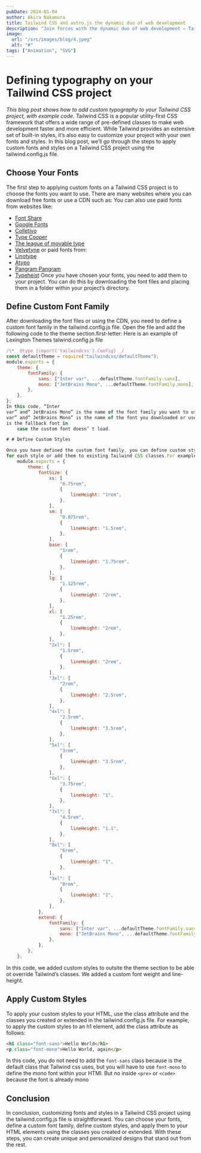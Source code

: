 ```yaml
---
pubDate: 2024-01-04
author: Akira Nakamura
title: Tailwind CSS and astro.js the dynamic duo of web development
description: "Join forces with the dynamic duo of web development – Tailwind CSS and astro.js. They're like Batman and Robin, but for your coding adventures. No capes required"
image:
  url: "/src/images/blog/4.jpeg"
  alt: "#"
tags: ["Animation", "SVG"]
---
```


# Defining typography on your Tailwind CSS project

_This blog post shows how to add custom typography to your Tailwind CSS project, with example code._
Tailwind CSS is a popular utility-first CSS framework that offers a wide range of pre-defined classes to make web development faster and more efficient. While Tailwind provides an extensive set of built-in styles, it’s also easy to customize your project with your own fonts and styles. In this blog post, we’ll go through the steps to apply custom fonts and styles on a Tailwind CSS project using the tailwind.config.js file.

## Choose Your Fonts

The first step to applying custom fonts on a Tailwind CSS project is to choose the fonts you want to use. There are many websites where you can download free fonts or use a CDN such as: You can also use paid fonts from websites like:

- [Font Share](https://www.fontshare.com/)
- [Google Fonts](https://fonts.google.com/)
- [Colletivo](https://www.collletttivo.it/)
- [Type Cooper](https://coopertype.org/)
- [The league of movable type](https://www.theleagueofmoveabletype.com/)
- [Velvetyne](https://velvetyne.fr/)
  or paid fonts from:
- [Linotype](https://www.linotype.com)
- [Atypo](https://www.atipofoundry.com/)
- [Pangram Pangram](https://pangrampangram.com/)
- [Typeheist](https://typeheist.co/) Once you have chosen your fonts, you need to add them to your project. You can do this by downloading the font files and placing them in a folder within your project’s directory.

## Define Custom Font Family

After downloading the font files or using the CDN, you need to define a custom font family in the tailwind.config.js file. Open the file and add the following code to the theme section.first-letter: Here is an example of Lexington Themes talwind.config.js file
```js
/\*_ @type {import('tailwindcss').Config} _/
const defaultTheme = require("tailwindcss/defaultTheme");
module.exports = {
    theme: {
        fontFamily: {
            sans: ["Inter var", ...defaultTheme.fontFamily.sans],
            mono: ["JetBrains Mono", ...defaultTheme.fontFamily.mono],
        },
    },
};
In this code, “Inter
var” and“ JetBrains Mono” is the name of the font family you want to use, “Inter
var” and“ JetBrains Mono” is the name of the font you downloaded or used the CDN, and `defaultTheme.fontFamily`
is the fallback font in
    case the custom font doesn’ t load.

# # Define Custom Styles

Once you have defined the custom font family, you can define custom styles that use it.You can create a class
for each style or add them to existing Tailwind CSS classes.For example, you can add custom styles to the h1 class as follows:
    module.exports = {
        theme: {
            fontSize: {
                xs: [
                    "0.75rem",
                    {
                        lineHeight: "1rem",
                    },
                ],
                sm: [
                    "0.875rem",
                    {
                        lineHeight: "1.5rem",
                    },
                ],
                base: [
                    "1rem",
                    {
                        lineHeight: "1.75rem",
                    },
                ],
                lg: [
                    "1.125rem",
                    {
                        lineHeight: "2rem",
                    },
                ],
                xl: [
                    "1.25rem",
                    {
                        lineHeight: "2rem",
                    },
                ],
                "2xl": [
                    "1.5rem",
                    {
                        lineHeight: "2rem",
                    },
                ],
                "3xl": [
                    "2rem",
                    {
                        lineHeight: "2.5rem",
                    },
                ],
                "4xl": [
                    "2.5rem",
                    {
                        lineHeight: "3.5rem",
                    },
                ],
                "5xl": [
                    "3rem",
                    {
                        lineHeight: "3.5rem",
                    },
                ],
                "6xl": [
                    "3.75rem",
                    {
                        lineHeight: "1",
                    },
                ],
                "7xl": [
                    "4.5rem",
                    {
                        lineHeight: "1.1",
                    },
                ],
                "8xl": [
                    "6rem",
                    {
                        lineHeight: "1",
                    },
                ],
                "9xl": [
                    "8rem",
                    {
                        lineHeight: "1",
                    },
                ],
            },
            extend: {
                fontFamily: {
                    sans: ["Inter var", ...defaultTheme.fontFamily.sans],
                    mono: ["JetBrains Mono", ...defaultTheme.fontFamily.mono],
                },
            },
        },
    };
```
In this code, we added custom styles to outsite the theme section to be able ot override Tailwind’s classes. We added a custom font weight and line-height.

## Apply Custom Styles

To apply your custom styles to your HTML, use the class attribute and the classes you created or extended in the tailwind.config.js file. For example, to apply the custom styles to an h1 element, add the class attribute as follows:
```html
<h1 class="font-sans">Hello World</h1>
<p class="font-mono">Hello World, again</p>
```
In this code, you do not need to add the `font-sans` class because is the default class that Tailwind css uses, but you will have to use `font-mono` to define the mono font within your HTMl. But no inside `<pre>` or `<code>` because the font is already mono

## Conclusion

In conclusion, customizing fonts and styles in a Tailwind CSS project using the tailwind.config.js file is straightforward. You can choose your fonts, define a custom font family, define custom styles, and apply them to your HTML elements using the classes you created or extended. With these steps, you can create unique and personalized designs that stand out from the rest.
